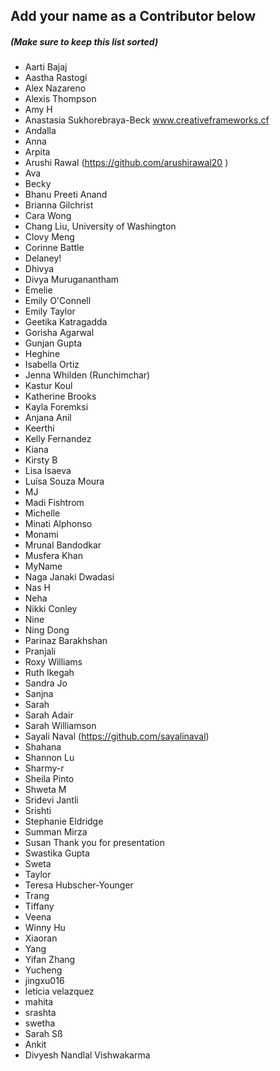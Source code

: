 ﻿## Add your name as a Contributor below
##### (Make sure to keep this list sorted)

- Aarti Bajaj
- Aastha Rastogi
- Alex Nazareno
- Alexis Thompson
- Amy H
- Anastasia Sukhorebraya-Beck www.creativeframeworks.cf
- Andalla
- Anna
- Arpita
- Arushi Rawal (https://github.com/arushirawal20 )
- Ava
- Becky
- Bhanu Preeti Anand
- Brianna Gilchrist
- Cara Wong
- Chang Liu, University of Washington 
- Clovy Meng
- Corinne Battle
- Delaney!
- Dhivya
- Divya Muruganantham
- Emelie
- Emily O'Connell
- Emily Taylor
- Geetika Katragadda
- Gorisha Agarwal 
- Gunjan Gupta 
- Heghine
- Isabella Ortiz
- Jenna Whilden (Runchimchar)
- Kastur Koul
- Katherine Brooks
- Kayla Foremksi
- Anjana Anil
- Keerthi
- Kelly Fernandez
- Kiana
- Kirsty B 
- Lisa Isaeva
- Luísa Souza Moura
- MJ
- Madi Fishtrom
- Michelle
- Minati Alphonso
- Monami
- Mrunal Bandodkar 
- Musfera Khan
- MyName
- Naga Janaki Dwadasi
- Nas H
- Neha
- Nikki Conley
- Nine
- Ning Dong
- Parinaz Barakhshan
- Pranjali
- Roxy Williams
- Ruth Ikegah
- Sandra Jo
- Sanjna
- Sarah
- Sarah Adair
- Sarah Williamson
- Sayali Naval (https://github.com/sayalinaval) 
- Shahana
- Shannon Lu
- Sharmy-r
- Sheila Pinto
- Shweta M
- Sridevi Jantli
- Srishti
- Stephanie Eldridge
- Summan Mirza
- Susan Thank you for presentation
- Swastika Gupta
- Sweta
- Taylor
- Teresa Hubscher-Younger
- Trang
- Tiffany
- Veena
- Winny Hu 
- Xiaoran
- Yang
- Yifan Zhang
- Yucheng
- jingxu016
- leticia velazquez
- mahita 
- srashta
- swetha
- Sarah Sß
- Ankit
- Divyesh Nandlal Vishwakarma